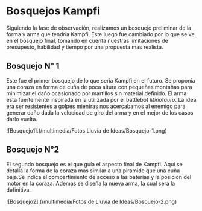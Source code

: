 Bosquejos Kampfi
==============

Siguiendo la fase de observación, realizamos un bosquejo preliminar de la forma y arma que tendría Kampfi. Este luego fue cambiado por lo que se ve en el bosquejo final, tomando en cuenta nuestras limitaciones de presupesto, habilidad y tiempo por una propuesta mas realista.

Bosquejo N° 1
-------------

Este fue el primer bosquejo de lo que seria Kampfi en el futuro. Se proponia una coraza en forma de cuña de poca altura con pequeñas montañas para minimizar el daño ocasionado por martillos sin material definido. El arma esta fuertemente inspirada en la utilizada por el battlebot *Minotauro*.
La idea era ser resistentes a golpes mientras nos acercabamos al enemigo para generar daño dada la velocidad de giro del arma y en el mejor de los casos darlo vuelta.

![Bosquejo1].(/multimedia/Fotos Lluvia de Ideas/Bosquejo-1.png)

Bosquejo N°2
-------------

El segundo bosquejo es el que guía el aspecto final de Kampfi. Aqui se detalla la forma de la coraza mas similar a una piramide que una cuña baja.Se indica el compartimiento de acceso a las baterias y la posicion del motor en la coraza. Ademas se diseña la nueva arma, la cual será la definitiva.

![Bosquejo2].(/multimedia/Fotos de Lluvia de Ideas/Bosquejo-2.png)


